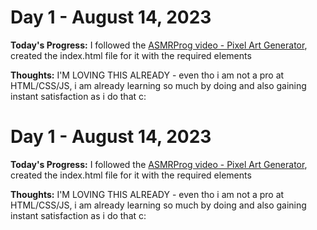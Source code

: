 # Day 1 - August 14, 2023

**Today's Progress:** I followed the [ASMRProg video - Pixel Art Generator](https://youtu.be/DfDPJqD3FjI?t=170), created the index.html file for it with the required elements

**Thoughts:** I'M LOVING THIS ALREADY - even tho i am not a pro at HTML/CSS/JS, i am already learning so much by doing and also gaining instant satisfaction as i do that c:

# Day 1 - August 14, 2023

**Today's Progress:** I followed the [ASMRProg video - Pixel Art Generator](https://youtu.be/DfDPJqD3FjI?t=170), created the index.html file for it with the required elements

**Thoughts:** I'M LOVING THIS ALREADY - even tho i am not a pro at HTML/CSS/JS, i am already learning so much by doing and also gaining instant satisfaction as i do that c: